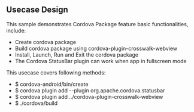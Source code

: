 ## Usecase Design

This sample demonstrates Cordova Package feature basic functionalities, include:

* Create cordova package
* Build cordova package using cordova-plugin-crosswalk-webview
* Install, Launch, Run and Exit the cordova package
* The Cordova StatusBar plugin can work when app in fullscreen mode

This usecase covers following methods:

* $ cordova-android/bin/create
* $ cordova plugin add --plugin org.apache.cordova.statusbar
* $ cordova plugin add ../cordova-plugin-crosswalk-webview
* $ ./cordova/build
